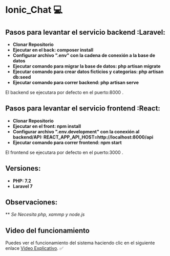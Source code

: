 # Ionic_Chat :computer:

## Pasos para levantar el servicio backend :Laravel:

* **Clonar Repositorio** 
* **Ejecutar en el back: composer install** 
* **Configurar archivo ".env" con la cadena de conexión a la base de datos**  
* **Ejecutar comando para migrar la base de datos: php artisan migrate**
* **Ejecutar comando para crear datos ficticios y categorias: php artisan db:seed**
* **Ejecutar comando para correr backend: php artisan serve**

El backend se ejecutara por defecto en el puerto:8000 .


## Pasos para levantar el servicio frontend :React:

* **Clonar Repositorio** 
* **Ejecutar en el front: npm install** 
* **Configurar archivo ".env.development" con la conexión al backend/API: REACT_APP_API_HOST=http://localhost:8000/api**  
* **Ejecutar comando para correr frontend: npm start**

El frontend se ejecutara por defecto en el puerto:3000 .


## Versiones:

* **PHP: 7.2**
* **Laravel 7**

## Observaciones:

** *Se Necesita php, xammp y node.js*

## Video del funcionamiento

Puedes ver el funcionamiento del sistema haciendo clic en el siguiente enlace [Video Explicativo](https://www.youtube.com/watch?v=fLK0BMbXLAo). :white_check_mark:
